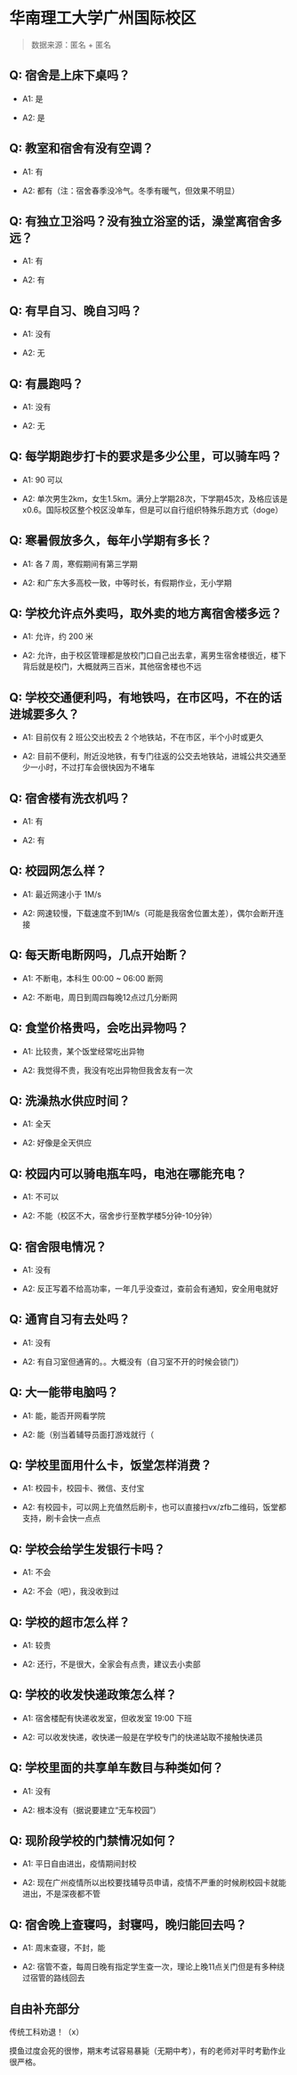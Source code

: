 # 华南理工大学广州国际校区

> 数据来源：匿名 + 匿名

## Q: 宿舍是上床下桌吗？

- A1: 是

- A2: 是

## Q: 教室和宿舍有没有空调？

- A1: 有

- A2: 都有（注：宿舍春季没冷气。冬季有暖气，但效果不明显）

## Q: 有独立卫浴吗？没有独立浴室的话，澡堂离宿舍多远？

- A1: 有

- A2: 有

## Q: 有早自习、晚自习吗？

- A1: 没有

- A2: 无

## Q: 有晨跑吗？

- A1: 没有

- A2: 无

## Q: 每学期跑步打卡的要求是多少公里，可以骑车吗？

- A1: 90 可以

- A2: 单次男生2km，女生1.5km。满分上学期28次，下学期45次，及格应该是x0.6。国际校区整个校区没单车，但是可以自行组织特殊乐跑方式（doge）

## Q: 寒暑假放多久，每年小学期有多长？

- A1: 各 7 周，寒假期间有第三学期

- A2: 和广东大多高校一致，中等时长，有假期作业，无小学期

## Q: 学校允许点外卖吗，取外卖的地方离宿舍楼多远？

- A1: 允许，约 200 米

- A2: 允许，由于校区管理都是放校门口自己出去拿，离男生宿舍楼很近，楼下背后就是校门，大概就两三百米，其他宿舍楼也不远

## Q: 学校交通便利吗，有地铁吗，在市区吗，不在的话进城要多久？

- A1: 目前仅有 2 班公交出校去 2 个地铁站，不在市区，半个小时或更久

- A2: 目前不便利，附近没地铁，有专门往返的公交去地铁站，进城公共交通至少一小时，不过打车会很快因为不堵车

## Q: 宿舍楼有洗衣机吗？

- A1: 有

- A2: 有

## Q: 校园网怎么样？

- A1: 最近网速小于 1M/s

- A2: 网速较慢，下载速度不到1M/s（可能是我宿舍位置太差），偶尔会断开连接

## Q: 每天断电断网吗，几点开始断？

- A1: 不断电，本科生 00:00 \~ 06:00 断网

- A2: 不断电，周日到周四每晚12点过几分断网

## Q: 食堂价格贵吗，会吃出异物吗？

- A1: 比较贵，某个饭堂经常吃出异物

- A2: 我觉得不贵，我没有吃出异物但我舍友有一次

## Q: 洗澡热水供应时间？

- A1: 全天

- A2: 好像是全天供应

## Q: 校园内可以骑电瓶车吗，电池在哪能充电？

- A1: 不可以

- A2: 不能（校区不大，宿舍步行至教学楼5分钟-10分钟）

## Q: 宿舍限电情况？

- A1: 没有

- A2: 反正写着不给高功率，一年几乎没查过，查前会有通知，安全用电就好

## Q: 通宵自习有去处吗？

- A1: 没有

- A2: 有自习室但通宵的。。大概没有（自习室不开的时候会锁门）

## Q: 大一能带电脑吗？

- A1: 能，能否开网看学院

- A2: 能（别当着辅导员面打游戏就行（

## Q: 学校里面用什么卡，饭堂怎样消费？

- A1: 校园卡，校园卡、微信、支付宝

- A2: 有校园卡，可以网上充值然后刷卡，也可以直接扫vx/zfb二维码，饭堂都支持，刷卡会快一点点

## Q: 学校会给学生发银行卡吗？

- A1: 不会

- A2: 不会（吧），我没收到过

## Q: 学校的超市怎么样？

- A1: 较贵

- A2: 还行，不是很大，全家会有点贵，建议去小卖部

## Q: 学校的收发快递政策怎么样？

- A1: 宿舍楼配有快递收发室，但收发室 19:00 下班

- A2: 可以收发快递，收快递一般是在学校专门的快递站取不接触快递员

## Q: 学校里面的共享单车数目与种类如何？

- A1: 没有

- A2: 根本没有（据说要建立“无车校园”）

## Q: 现阶段学校的门禁情况如何？

- A1: 平日自由进出，疫情期间封校

- A2: 现在广州疫情所以出校要找辅导员申请，疫情不严重的时候刷校园卡就能进出，不是深夜都不管

## Q: 宿舍晚上查寝吗，封寝吗，晚归能回去吗？

- A1: 周末查寝，不封，能

- A2: 宿管不查，每周日晚有指定学生查一次，理论上晚11点关门但是有多种绕过宿管的路线回去

## 自由补充部分

传统工科劝退！（x）

摸鱼过度会死的很惨，期末考试容易暴毙（无期中考），有的老师对平时考勤作业很严格。